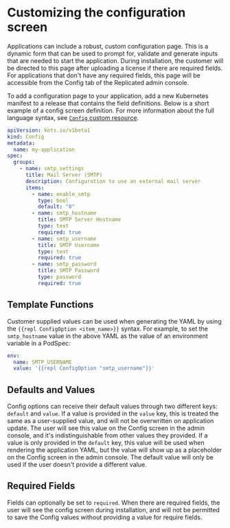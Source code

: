 # Customizing the configuration screen

Applications can include a robust, custom configuration page.
This is a dynamic form that can be used to prompt for, validate and generate inputs that are needed to start the application. During installation, the customer will be directed to this page after uploading a license if there are required fields.
For applications that don't have any required fields, this page will be accessible from the Config tab of the Replicated admin console.

To add a configuration page to your application, add a new Kubernetes manifest to a release that contains the field definitions. Below is a short example of a config screen definition.
For more information about the full language syntax, see [`Config` custom resource](custom-resource-config).

```yaml
apiVersion: kots.io/v1beta1
kind: Config
metadata:
  name: my-application
spec:
  groups:
    - name: smtp_settings
      title: Mail Server (SMTP)
      description: Configuration to use an external mail server
      items:
        - name: enable_smtp
          type: bool
          default: "0"
        - name: smtp_hostname
          title: SMTP Server Hostname
          type: text
          required: true
        - name: smtp_username
          title: SMTP Username
          type: text
          required: true
        - name: smtp_password
          title: SMTP Password
          type: password
          required: true
```

## Template Functions
Customer supplied values can be used when generating the YAML by using the `{{repl ConfigOption <item_name>}}` syntax.
For example, to set the `smtp_hostname` value in the above YAML as the value of an environment variable in a PodSpec:

```yaml
env:
  name: SMTP_USERNAME
  value: '{{repl ConfigOption "smtp_username"}}'
```

## Defaults and Values
Config options can receive their default values through two different keys: `default` and `value`.
If a value is provided in the `value` key, this is treated the same as a user-supplied value, and will not be overwritten on application update.
The user will see this value on the Config screen in the admin console, and it's indistinguishable from other values they provided.
If a value is only provided in the `default` key, this value will be used when rendering the application YAML, but the value will show up as a placeholder on the Config screen in the admin console.
The default value will only be used if the user doesn't provide a different value.

## Required Fields
Fields can optionally be set to `required`.
When there are required fields, the user will see the config screen during installation, and will not be permitted to save the Config values without providing a value for require fields.

